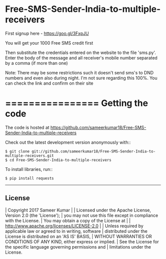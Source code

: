 # Free-SMS-Sender-India-to-multiple-receivers


First signup here - https://goo.gl/3FxpJU

You will get your 1000 Free SMS credit first


Then substitute the credentials entered on the website to the file 'sms.py'.
Enter the body of the message and all receiver's mobile number separated by a comma (if more than one)




Note:
There may be some restrictions such it doesn't send sms's to DND numbers and even also during night. I'm not sure regarding this 100%. You can check the link and confirm on their site



================
Getting the code
================


The code is hosted at https://github.com/sameerkumar18/Free-SMS-Sender-India-to-multiple-receivers

Check out the latest development version anonymously with::

    $ git clone git://github.com/sameerkumar18/Free-SMS-Sender-India-to-multiple-receivers.git
    $ cd Free-SMS-Sender-India-to-multiple-receivers

To install libraries, run::

	$ pip install requests
  
  

-------
License
-------

| Copyright 2017 Sameer Kumar
|
| Licensed under the Apache License, Version 2.0 (the 'License');
| you may not use this file except in compliance with the License.
| You may obtain a copy of the License at
|
|     http://www.apache.org/licenses/LICENSE-2.0
|
| Unless required by applicable law or agreed to in writing, software
| distributed under the License is distributed on an 'AS IS' BASIS,
| WITHOUT WARRANTIES OR CONDITIONS OF ANY KIND, either express or implied.
| See the License for the specific language governing permissions and
| limitations under the License.

